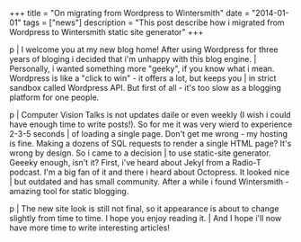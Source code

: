 +++
title =  "On migrating from Wordpress to Wintersmith"
date = "2014-01-01"
tags =  ["news"]
description = "This post describe how i migrated from Wordpress to Wintersmith static site generator"
+++

p 
    | I welcome you at my new blog home! After using Wordpress for three years of bloging i decided that i'm unhappy with this blog engine.
    | Personally, i wanted something more "geeky", if you know what i mean. Wordpress is like a "click to win" - it offers a lot, but keeps you
    | in strict sandbox called Wordpress API. But first of all - it's too slow as a blogging platform for one people.

p
    | Computer Vision Talks is not updates daile or even weekly (I wish i could have enough time to write posts!). So for me it was very wierd to experience 2-3-5 seconds
    | of loading a single page. Don't get me wrong - my hosting is fine. Making a dozens of SQL requests to render a single HTML page? It's wrong by design. So i came to a decision
    | to use static-site generator. Geeeky enough, isn't it? First, i've heard about Jekyl from a Radio-T podcast. I'm a big fan of it and there i heard about Octopress. It looked nice
    | but outdated and has small community. After a while i found Wintersmith - amazing tool for static blogging.

p 
    | The new site look is still not final, so it appearance is about to change slightly from time to time. I hope you enjoy reading it.
    | And I hope i'll now have more time to write interesting articles!
